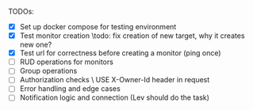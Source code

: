 TODOs:
- [x] Set up docker compose for testing environment
- [x] Test monitor creation \\todo: fix creation of new target, why it creates new one? 
- [x] Test url for correctness before creating a monitor (ping once)
- [ ] RUD operations for monitors
- [ ] Group operations
- [ ] Authorization checks \\ USE X-Owner-Id header in request
- [ ] Error handling and edge cases
- [ ] Notification logic and connection (Lev should do the task)
